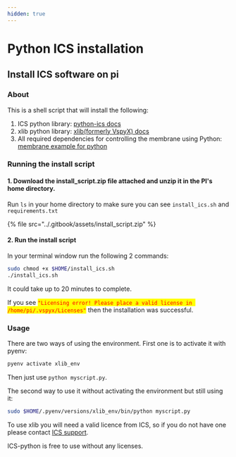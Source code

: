 ```yaml
---
hidden: true
---
```


# Python ICS installation

## Install ICS software on pi

### About

This is a shell script that will install the following:

1. ICS python library: [python-ics docs](https://python-ics.readthedocs.io/en/master/)
2. xlib python library: [xlib(formerly VspyX) docs](https://docs.intrepidcs.net/vspyx/release/intro.html)
3. All required dependencies for controlling the membrane using Python: [membrane example for python](../control-membrane-leds-and-trigger-button.md)

### Running the install script

#### 1. Download the install\_script.zip file attached and unzip it in the PI's home directory.

Run `ls` in your home directory to make sure you can see `install_ics.sh` and `requirements.txt`

{% file src="../.gitbook/assets/install_script.zip" %}

#### 2. Run the install script

In your terminal window run the following 2 commands:

```sh
sudo chmod +x $HOME/install_ics.sh
./install_ics.sh
```

It could take up to 20 minutes to complete.

If you see <mark style="color:red;">`"Licensing error! Please place a valid license in /home/pi/.vspyx/Licenses"`</mark> then the installation was successful.

### Usage

There are two ways of using the environment. First one is to activate it with pyenv:

```bash
pyenv activate xlib_env
```

Then just use `python myscript.py`.

The second way to use it without activating the environment but still using it:

```sh
sudo $HOME/.pyenv/versions/xlib_env/bin/python myscript.py
```

To use xlib you will need a valid licence from ICS, so if you do not have one please contact [ICS support](mailto:icssupport@intrepidcs.com).

ICS-python is free to use without any licenses.
